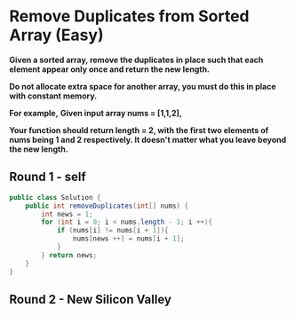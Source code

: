 # Remove Duplicates from Sorted Array (Easy)

**Given a sorted array, remove the duplicates in place such that each element appear only once and return the new length.**

**Do not allocate extra space for another array, you must do this in place with constant memory.**

**For example,**
**Given input array nums = [1,1,2],**

**Your function should return length = 2, with the first two elements of nums being 1 and 2 respectively. It doesn't matter what you leave beyond the new length.**

## Round 1 - self

```java
public class Solution {
    public int removeDuplicates(int[] nums) {
        int news = 1;
        for (int i = 0; i < nums.length - 1; i ++){
            if (nums[i] != nums[i + 1]){
                nums[news ++] = nums[i + 1];
            }
        } return news;
    }
}
```

## Round 2 - New Silicon Valley
